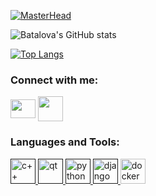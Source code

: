[![MasterHead](https://res.cloudinary.com/batalova/image/upload/v1642331524/banner_1_l05jki.png)](https://github.com/batalova90)


![Batalova's GitHub stats](https://github-readme-stats.vercel.app/api?username=batalova90&theme=buefy&show_icons=true)
<br>

 [![Top Langs](https://github-readme-stats.vercel.app/api/top-langs/?username=batalova90&langs_count=8)](https://github.com/anuraghazra/github-readme-stats)
<h3 align="left">Connect with me:</h3>
<p align="left">

<a href="https://batalova.av@gmail.com" target="blank"><img align="center" src="https://img.icons8.com/doodle/48/000000/gmail.png" alt="" height="30" width="40" /></a>
<a href="https://t.me/batalova91" target="blank"><img align="center" src="https://img.icons8.com/color/48/000000/telegram-app--v5.png" alt="" height="40" width="40" /></a>
</p>


<h3 align="left">Languages and Tools:</h3>
<p align="left"> <a href="" target="_blank"> <img src="https://img.icons8.com/ios-filled/50/000000/c-plus-plus-logo.png" alt="c++" width="40" height="40"/> </a><a href="" target="_blank"> <img src="https://img.icons8.com/ios-filled/50/000000/qt.png" alt="qt" width="40" height="40"/> </a> <a href="" target="_blank"> <img src="https://img.icons8.com/wired/64/000000/python.png" alt="python" width="40" height="40"/> </a> <a href="" target="_blank"> <img src="https://img.icons8.com/ios/50/000000/django.png" alt="django" width="40" height="40"/> </a> <a href=" target="_blank"> <img src="https://img.icons8.com/wired/64/000000/docker.png" alt="docker" width="40" height="40"/> </a>
  
 
